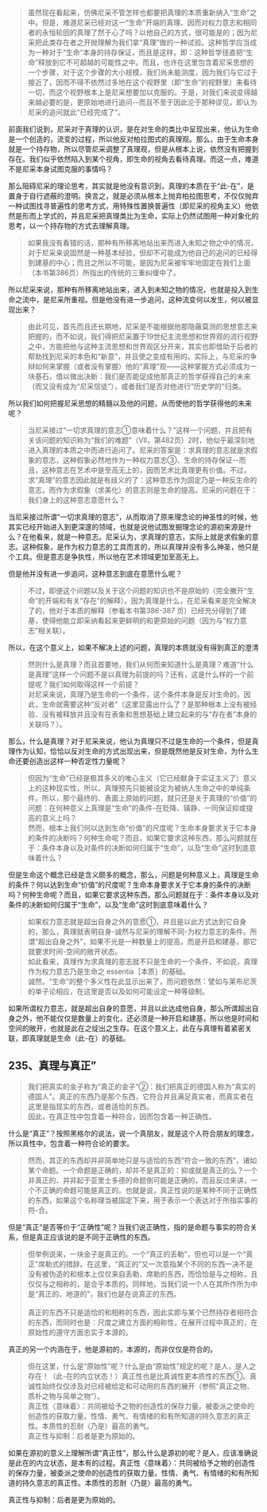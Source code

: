 <blockquote data-pid="fxt-GWSd">虽然现在看起来，仿佛尼采不管怎样也都要把真理的本质重新纳入“生命”之中。但是，难道尼采已经对这一“生命”开端的真理、因而对权力意志和相同者的永恒轮回的真理了然于心了吗？以他自己的方式，很可能是的；因为尼采把此类存在者之开抛理解为我们拿“真理”做的一种试验。这种哲学应当成为一种对于“生命”本身的持存保证，而且是这样，即：这种哲学径直把“生命”释放到它不可超越的可能性之中。而且，也许在这里包含着尼采思想的一个步骤，对于这个步骤的大小规模，我们尚未能测度，因为我们与它过于接近了，因而不得不依然过多地在这个视野里（即“生命”的视野里）来看待一切，而这个视野根本上是尼采想要加以克服的。于是，对我们来说变得越来越必要的是，更原始地进行追问--而且不至于因此沦于那种谬见，即认为尼采的追问就此“已经完成了”。</blockquote><p data-pid="aKnmttW4">前面我们说到，尼采对于真理的认识，是在对生命的类比中呈现出来，他认为生命是一个创造的，流变的过程，所以他反对柏拉图式的真理观。那么，由于生命本身就是一个持存物，所以尽管尼采调整了真理观，但是从根本上说，依然没有把握到存在。我们似乎依然陷入到某个视角，即生命的视角去看待真理。而这一点，难道不是尼采本身试图克服的事情吗？</p><p data-pid="vq37_8nQ">那么阻碍尼采的理论思考，其实就是他没有意识到，真理的本质在于“此-在”，是置身于自行遮蔽的澄明。换言之，就是必须从根本上抛弃柏拉图思考，不仅仅抛弃一种试图找寻普遍性的思考方式，用特殊性置换普遍性（即尼采的视角主义）他依然是形而上学式的，并且尼采把真理类比为生命，实际上仍然试图用一种对象化的思考，以一个持存物的方式去理解真理。</p><blockquote data-pid="jf36XBO9">如果我没有看错的话，那种有所移离地站出来而进入未知之物之中的情况，对于尼采来说固然是一种基本经验，但却不可能成为他自己的追问的已经得到建基的中心；而且之所以不可能，是因为尼采被牢牢地固定在我们上面（本书第386页）所指出的传统的三重纠缠中了。</blockquote><p data-pid="1XiNZSBl">所以尼采来说，那种有所移离地站出来，进入到未知之物的情况，也就是投入到生命之流中，是尼采所重视。但是他没有进一步追问，这种流变何以发生，何以被显现出来？</p><blockquote data-pid="yEU3M2_-">由此可见，首先而且还长期地，尼采是不能根据他那隐蔽莫测的思想意志来把握的，而不如说，我们得把尼采置于19世纪主流思想和世界观的流行视野之中，方能把他与这种主流思想和世界观区分开来，其实也即借助于后者的帮助找到尼采的本色和“新意”，并且使之变成有用的。实际上，与尼采的争辩如何来掌握（或者没有掌握）他的“真理”观——这种掌握方式必须成为一块基石，借以做出决断：我们是否能促成他那真正的哲学获得自己的未来（而又没有成为“尼采信徒”），或者我们是否对他进行“历史学的”归类。</blockquote><p data-pid="BqDbQy6m">所以我们如何把握尼采思想的精髓以及他的问题，从而使他的哲学获得他的未来呢？</p><blockquote data-pid="qwk6n7wt">当尼采接过“一切求真理的意志①意味着什么？”这样一个问题，并且把有关该问题的知识称为“我们的难题”（VII，第482页）2时，他似乎最深刻地进入真理的本质之中而进行追问了。尼采的答案是：求真理的意志就是求假象的意志，这种假象必然地作为一种权力意志③、生命的持存保证--而且，这种意志在艺术中是至高无上的，因而艺术比真理更有价值。不过，求“真理”的意志因此就是有歧义的了：这种意志作为固定乃是一种反生命的意志，而作为求假象（求美化）的意志则是生命的提高。尼采的问题在于：我们身上的这种意志意愿什么？</blockquote><p data-pid="HgvdbgZs">当尼采接过所谓“一切求真理的意志”，从而取消了原来理念论的神圣性的时候，他其实已经开始进入到更深邃的领域，也就是说他试图发掘理念论的源初来源是什么？在他看来，就是一种意志。尼采认为，求真理的意志，实际上就是求假象的意志。这种假象，是作为权力意志的工具而言的，所以真理并没有多么神圣，他只是个工具。但是意志是争执性，所以他在艺术领域更加至高无上。</p><p data-pid="Nch-Tpb8">但是他并没有进一步追问，这种意志到底在意愿什么呢？</p><blockquote data-pid="ixPmNt9b">不过，即便这个问题以及关于这个问题的知识也不是原始的（完全撇开“生命”的开端和有关“存在”的解释）。因为真理是什么，在尼采看来是完全解决了的，他对于本质的解释（参看本书第386-387 页）已经充分得到了建基，使得他能立即采纳看起来更鲜明的和更原始的问题（因为与“权力意志”相关联）。</blockquote><p data-pid="utdvAdoq">所以，在这个意义上，如果不解决上述的问题，真理的本质就没有得到真正的澄清</p><blockquote data-pid="ppoD_o41">然则什么是真理？而且首要地，我们从何而来知道什么是真理？难道“什么是真理”这样一个问题不是以真理为前提的吗？还有，这是什么样的一个前提呢？我们如何取得这样一个前提？<br>对尼采来说，真理乃是生命的一个条件，这个条件本身是反对生命的。因此，生命就需要这种“反对者”（这里显露出什么了？是那种根本上没有被经验、没有被释放并且没有在表象和思想基础上建立起来的与“存在者”本身的关联吗？）。</blockquote><p data-pid="JK_OgUYc">那么，什么是真理？对于尼采来说，他认为真理只不过是生命的一个条件，但是真理作为认知，恰恰以反对生命的方式出现出来，但是既然他是反对生命，为什么生命还要创造出这样一种否定性力量呢？</p><blockquote data-pid="8k9HDfpa">但因为“生命”已经是极其多义的唯心主义（它已经献身于实证主义了）意义上的这种现实性，所以，真理预先只能被设定为被纳人生命之中的单纯条件。所以，那个最终的、表面上原始的问题，就只还是关于真理的“价值”的问题：在何种意义上真理是“生命”的条件-在贬降、镇静、一同保证抑或提高的意义上吗？<br>然而，根本上我们何以达到生命“价值”的尺度呢？生命本身要求关于它本身的条件的决断吗？何种生命呢？而且，如果它要求这种东西，那么问题就在于：条件本身以及对条件的决断如何归属于“生命”，以及“生命”这时到底意味着什么？</blockquote><p data-pid="31j4OePd">但是生命这个概念已经是含义颇多的概念，那么，问题是何种意义上，真理是生命的条件？何以达到生命“价值”的尺度呢？生命本身要求关于它本身的条件的决断吗？何种生命呢？而且，如果它要求这种东西，那么问题就在于：条件本身以及对条件的决断如何归属于“生命”，以及“生命”这时到底意味着什么？</p><blockquote data-pid="rEjx802N">如果权力意志就是超出自身之外的意愿①，并且是以此方式达到它自身的，那么，真理就表明自身-诚然与尼采的理解不同-为权力意志的条件。所谓“超出自身之外”，如果不光是一种数量上的提高，而是开启和建基，那它就要求时间-空间的敞开状态。<br>如此看来，真理作为求真理的意志就不只是生命的一个条件，不如说，真理作为权力意志乃是生命之 essentia［本质］的基础。<br>诚然，“生命”的整个多义性在此显示出来了，而问题依然：譬如与莱布尼茨的单子论相应，在这里是否以及如何可能设定一种等级制。</blockquote><p data-pid="YFZE7cEW">如果所谓权力意志，就是超出自身的意愿，并且以此达成他自身，那么所谓超出自身之外，他不能仅仅是数量上的变化，还必须是一种开启和建基，所以他是时间和空间的敞开，也就是此在之绽出之生存。在这个意义上，此在与真理有着紧密关联，即真理就是生命（此-在）的基础。</p><h2>235、真理与真正”</h2><blockquote data-pid="lGFU9tNU">我们把真实的金子称为“真正的金子”②：我们把真正的德国人称为“真实的德国人”。真正的东西乃是那个东西，它符合并且满足真实者，而真实者在这里是指现实的东西，或者适恰的东西。<br>因此，在真正性中包含着一种符合，因而包含着一种正确性。</blockquote><p data-pid="BYH7K9M4">什么是“真正”？按照黑格尔的说法，说一个真朋友，就是这个人符合朋友的理念，所以真性中，包含着一种符合论的要求。</p><blockquote data-pid="CmpP-suF">然而，其正的东西却并非简单地只是与适恰的东西“符合一致的东西”，诸如某个命题。一个命题是正确的，却并不是真正的：抑或就是真正的么？一个非真正的、并非起于亚里士多德的命题倒可能是正确的，而且反过来讲，一个不正确的命题可能是真正的。也就是说，真正性说的是某种不同于正确性的东西，如果这个名称理当被固定下来，用于表示一个表达对于所指实事的符-合。</blockquote><p data-pid="M69MAZ9a">但是“真正”是否等价于“正确性”呢？当我们说正确性，指的是命题与事实的符合关系，但是真正应该说的是不同于正确性的东西。</p><blockquote data-pid="mr6jgkEA">但举例说来，一块金子是真正的。一个“真正的丢勒”，但也可以是一个“真正”席勒式的措辞。在这里，“真正的”又一次意指某个不同的东西一决不是没有被伪造的和根本上仅仅来自丢勒、席勒的东西，而恰恰是与之相称，且仅仅与之相称的，是合乎本质的。同样地，当我们说一个人在其所作所为中是“真正的、地道的”，我们也是在说真正的东西。<br><br>真正的东西不只是适恰的和相称的东西，因此实即与某个已然持存者相符合的东西，而同时也是：尺度之建立方面的相称性，在展开过程中真正的，在原始性的遵守方面忠实于本源的。</blockquote><p data-pid="ijwfGtQQ">真正的另一个内涵在于，他是源初的，本源的，而非仅仅是符合的。</p><blockquote data-pid="ei-JPANV">但在这里，什么是“原始性”呢？什么是由“原始性”规定的呢？是人，是人之存在！（此-在的内立状态！）真正性也是比真诚性更本质性的东西①。真诚性始终仅仅涉及对已经被给定和可动用的东西的展开（参照“真正之物、质朴之物与简单之物”）。<br>真正性〈意味着〉：共同被给予之物的创造性的保存力量，被委派之使命的创造性的获取力量。性情、勇气、有情绪的和有所知道的持久意志的真正性。本质性的忍耐〈乃是〉最高的勇气。<br>真正性与抑制：后者是更为原始的。</blockquote><p data-pid="l-maamZ0">如果在源初的意义上理解所谓“真正性”，那么什么是源初的呢？是人，应该准确说是此在的内立状态，是本有的过程。真正性〈意味着〉：共同被给予之物的创造性的保存力量，被委派之使命的创造性的获取力量。性情、勇气、有情绪的和有所知道的持久意志的真正性。本质性的忍耐〈乃是〉最高的勇气。</p><p data-pid="jskPa4E8">真正性与抑制：后者是更为原始的。</p><p></p><p></p><p></p><p></p><p></p><p></p>